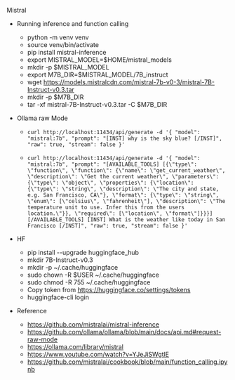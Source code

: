 Mistral 

- Running inference and function calling
    - python -m venv venv
    - source venv/bin/activate
    - pip install mistral-inference
    - export MISTRAL_MODEL=$HOME/mistral_models
    - mkdir -p $MISTRAL_MODEL
    - export M7B_DIR=$MISTRAL_MODEL/7B_instruct
    - wget https://models.mistralcdn.com/mistral-7b-v0-3/mistral-7B-Instruct-v0.3.tar
    - mkdir -p $M7B_DIR
    - tar -xf mistral-7B-Instruct-v0.3.tar -C $M7B_DIR

- Ollama raw Mode
    - `curl http://localhost:11434/api/generate -d '{
  "model": "mistral:7b",
  "prompt": "[INST] why is the sky blue? [/INST]",
  "raw": true,
  "stream": false
}'` 

    - `curl http://localhost:11434/api/generate -d '{
  "model": "mistral:7b",
  "prompt": "[AVAILABLE_TOOLS] [{\"type\": \"function\", \"function\": {\"name\": \"get_current_weather\", \"description\": \"Get the current weather\", \"parameters\": {\"type\": \"object\", \"properties\": {\"location\": {\"type\": \"string\", \"description\": \"The city and state, e.g. San Francisco, CA\"}, \"format\": {\"type\": \"string\", \"enum\": [\"celsius\", \"fahrenheit\"], \"description\": \"The temperature unit to use. Infer this from the users location.\"}}, \"required\": [\"location\", \"format\"]}}}][/AVAILABLE_TOOLS] [INST] What is the weather like today in San Francisco [/INST]",
  "raw": true,
  "stream": false
}'` 


- HF
  - pip install --upgrade huggingface_hub
  - mkdir 7B-Instruct-v0.3
  - mkdir -p ~/.cache/huggingface
  - sudo chown -R $USER ~/.cache/huggingface
  - sudo chmod -R 755 ~/.cache/huggingface
  - Copy token from https://huggingface.co/settings/tokens
  - huggingface-cli login

- Reference
    - https://github.com/mistralai/mistral-inference
    - https://github.com/ollama/ollama/blob/main/docs/api.md#request-raw-mode
    - https://ollama.com/library/mistral
    - https://www.youtube.com/watch?v=YJeJiSWgtlE
    - https://github.com/mistralai/cookbook/blob/main/function_calling.ipynb
